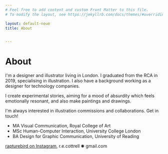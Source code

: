 ```yaml
---
# Feel free to add content and custom Front Matter to this file.
# To modify the layout, see https://jekyllrb.com/docs/themes/#overriding-theme-defaults

layout: default-neue
title: About 


---
```


# About



I'm a designer and illustrator living in London. I graduated from the RCA in 2019, specialising in illustration. I also have a background working as a designer for technology companies.

I create experimental stories, aiming for a mood of absurdity which feels emotionally resonant, and also make paintings and drawings.

I'm always interested in illustration commissions and collaborations. Get in touch!


* MA Visual Communication, Royal College of Art
* MSc Human-Computer Interaction, University College London
* BA Design for Graphic Communication, University of Reading


[rapturebird on Instagram](http://instagram.com/rapturebird), r.e.cottrell ✺ gmail.com  
